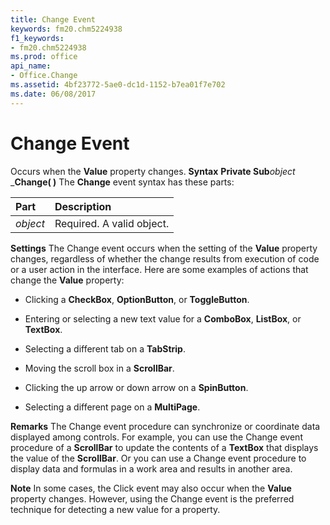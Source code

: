 ```yaml
---
title: Change Event
keywords: fm20.chm5224938
f1_keywords:
- fm20.chm5224938
ms.prod: office
api_name:
- Office.Change
ms.assetid: 4bf23772-5ae0-dc1d-1152-b7ea01f7e702
ms.date: 06/08/2017
---
```



# Change Event



Occurs when the  **Value** property changes.
 **Syntax**
 **Private Sub**_object_ _**Change( )**
The  **Change** event syntax has these parts:


|**Part**|**Description**|
|:-----|:-----|
| _object_|Required. A valid object.|

 **Settings**
The Change event occurs when the setting of the  **Value** property changes, regardless of whether the change results from execution of code or a user action in the interface.
Here are some examples of actions that change the  **Value** property:


- Clicking a  **CheckBox**, **OptionButton**, or **ToggleButton**.
    
- Entering or selecting a new text value for a  **ComboBox**, **ListBox**, or **TextBox**.
    
- Selecting a different tab on a  **TabStrip**.
    
- Moving the scroll box in a  **ScrollBar**.
    
- Clicking the up arrow or down arrow on a  **SpinButton**.
    
- Selecting a different page on a  **MultiPage**.
    

 **Remarks**
The Change event procedure can synchronize or coordinate data displayed among controls. For example, you can use the Change event procedure of a  **ScrollBar** to update the contents of a **TextBox** that displays the value of the **ScrollBar**. Or you can use a Change event procedure to display data and formulas in a work area and results in another area.

 **Note**  In some cases, the Click event may also occur when the  **Value** property changes. However, using the Change event is the preferred technique for detecting a new value for a property.



